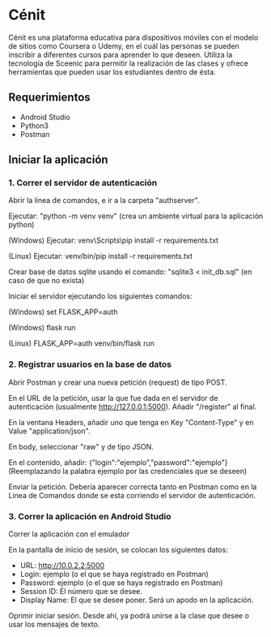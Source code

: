 # Cénit
Cénit es una plataforma educativa para dispositivos móviles con el modelo de sitios como Coursera o Udemy, en el cuál las personas se pueden inscribir a diferentes cursos para aprender lo que deseen. Utiliza la tecnología de Sceenic para permitir la realización de las clases y ofrece herramientas que pueden usar los estudiantes dentro de ésta.

## Requerimientos
- Android Studio
- Python3
- Postman
## Iniciar la aplicación

### 1. Correr el servidor de autenticación
Abrir la línea de comandos, e ir a la carpeta "authserver".

Ejecutar: "python -m venv venv" (crea un ambiente virtual para la aplicación python)

(Windows) Ejecutar: venv\Scripts\pip install -r requirements.txt

(Linux) Ejecutar: venv/bin/pip install -r requirements.txt

Crear base de datos sqlite usando el comando: "sqlite3 < init_db.sql" (en caso de que no exista)

Iniciar el servidor ejecutando los siguientes comandos:

(Windows) set FLASK_APP=auth

(Windows) flask run

(Linux) FLASK_APP=auth venv/bin/flask run

### 2. Registrar usuarios en la base de datos
Abrir Postman y crear una nueva petición (request) de tipo POST.

En el URL de la petición, usar la que fue dada en el servidor de autenticación (usualmente http://127.0.0.1:5000). Añadir "/register" al final.

En la ventana Headers, añadir uno que tenga en Key "Content-Type" y en Value "application/json".

En body, seleccionar "raw" y de tipo JSON.

En el contenido, añadir: {"login":"ejemplo","password":"ejemplo"}
(Reemplazando la palabra ejemplo por las credenciales que se deseen)

Enviar la petición. Debería aparecer correcta tanto en Postman como en la Linea de Comandos donde se esta corriendo el servidor de autenticación.

### 3. Correr la aplicación en Android Studio

Correr la aplicación con el emulador

En la pantalla de inicio de sesión, se colocan los siguientes datos:

- URL: http://10.0.2.2:5000
- Login: ejemplo (o el que se haya registrado en Postman)
- Password: ejemplo (o el que se haya registrado en Postman)
- Session ID: El número que se desee.
- Display Name: El que se desee poner. Será un apodo en la aplicación.

 Oprimir iniciar sesión. Desde ahí, ya podrá unirse a la clase que desee o usar los mensajes de texto.
